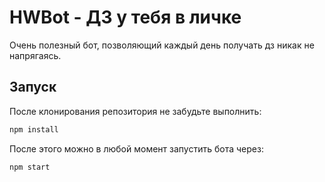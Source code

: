 # HWBot - ДЗ у тебя в личке
Очень полезный бот, позволяющий каждый день получать дз никак не напрягаясь.
## Запуск
После клонирования репозитория не забудьте выполнить:
```bash
npm install
```
После этого можно в любой момент запустить бота через:
```bash
npm start
```